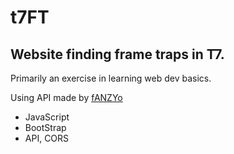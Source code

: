 # t7FT
## Website finding frame traps in T7. 
Primarily an exercise in learning web dev basics.

Using API made by [fANZYo](https://github.com/fANZYo/T7Companion)
- JavaScript
- BootStrap
- API, CORS

